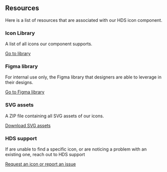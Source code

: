 ## Resources
Here is a list of resources that are associated with our HDS icon component.

### Icon Library
A list of all icons our component supports.

[Go to library](/icons/library)

### Figma library
For internal use only, the Figma library that designers are able to leverage in their designs.

[Go to Figma library](https://www.figma.com/file/TLnoT5AYQfy3tZ0H68BgOr/Flight-Icons?node-id=164%3A0&t=bWFdjHgfV6aLQjep-1)

### SVG assets
A ZIP file containing all SVG assets of our icons.

[Download SVG assets](/assets/zip/flight-icons-svg.zip)

### HDS support
If are unable to find a specific icon, or are noticing a problem with an existing one, reach out to HDS support 

[Request an icon or report an issue](https://go.hashi.co/hds-support)